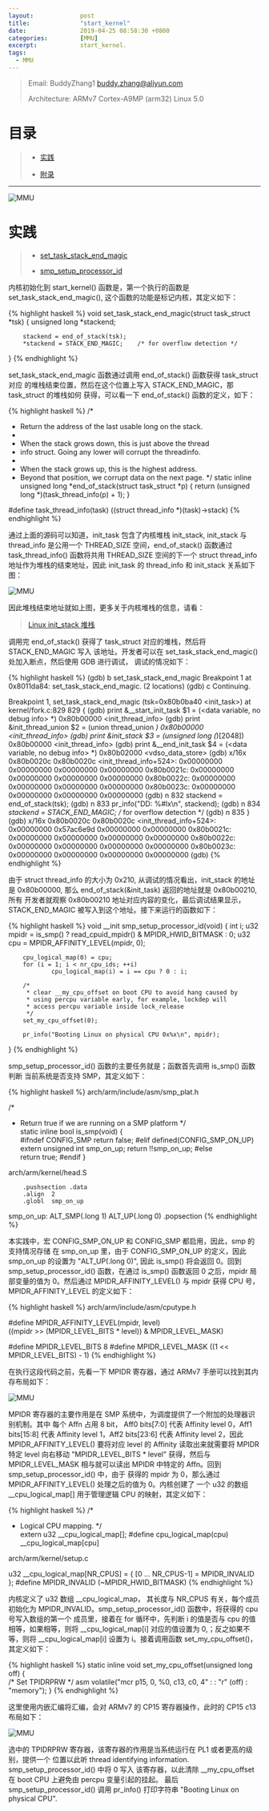 ```yaml
---
layout:             post
title:              "start_kernel"
date:               2019-04-25 08:58:30 +0800
categories:         [MMU]
excerpt:            start_kernel.
tags:
  - MMU
---
```


> Email: BuddyZhang1 <buddy.zhang@aliyun.com>
>
> Architecture: ARMv7 Cortex-A9MP (arm32) Linux 5.0

# 目录

> - [实践](#实践)
>
> - [附录](#附录)


--------------------------------------------------------------
<span id="实践"></span>

![MMU](https://raw.githubusercontent.com/EmulateSpace/PictureSet/master/BiscuitOS/kernel/IND00000A.jpg)

# 实践

> - [set_task_stack_end_magic](#set_task_stack_end_magic)
>
> - [smp_setup_processor_id](#smp_setup_processor_id)

<span id="set_task_stack_end_magic"></span>

内核初始化到 start_kernel() 函数是，第一个执行的函数是 set_task_stack_end_magic(),
这个函数的功能是标记内核，其定义如下：

{% highlight haskell %}
void set_task_stack_end_magic(struct task_struct *tsk)
{
        unsigned long *stackend;

        stackend = end_of_stack(tsk);
        *stackend = STACK_END_MAGIC;    /* for overflow detection */
}
{% endhighlight %}

set_task_stack_end_magic 函数通过调用 end_of_stack() 函数获得 task_struct 对应
的堆栈结束位置，然后在这个位置上写入 STACK_END_MAGIC，那 task_struct 的堆栈如何
获得，可以看一下 end_of_stack() 函数的定义，如下：

{% highlight haskell %}
/*
 * Return the address of the last usable long on the stack.
 *
 * When the stack grows down, this is just above the thread
 * info struct. Going any lower will corrupt the threadinfo.
 *
 * When the stack grows up, this is the highest address.
 * Beyond that position, we corrupt data on the next page.
 */
static inline unsigned long *end_of_stack(struct task_struct *p)
{
        return (unsigned long *)(task_thread_info(p) + 1);
}

#define task_thread_info(task) ((struct thread_info *)(task)->stack)
{% endhighlight %}

通过上面的源码可以知道，init_task 包含了内核堆栈 init_stack, init_stack 与
thread_info 是公用一个 THREAD_SIZE 空间，end_of_stack() 函数通过
task_thread_info() 函数将共用 THREAD_SIZE 空间的下一个 struct thread_info
地址作为堆栈的结束地址，因此 init_task 的 thread_info 和 init_stack
关系如下图：

![MMU](https://raw.githubusercontent.com/EmulateSpace/PictureSet/master/BiscuitOS/boot/BOOT000054.png)

因此堆栈结束地址就如上图，更多关于内核堆栈的信息，请看：

> [Linux init_stack 堆栈](https://biscuitos.github.io/blog/ARM-init_stack/)

调用完 end_of_stack() 获得了 task_struct 对应的堆栈，然后将 STACK_END_MAGIC 写入
该地址。开发者可以在 set_task_stack_end_magic() 处加入断点，然后使用 GDB 进行调试，
调试的情况如下：

{% highlight haskell %}
(gdb) b set_task_stack_end_magic
Breakpoint 1 at 0x8011da84: set_task_stack_end_magic. (2 locations)
(gdb) c
Continuing.

Breakpoint 1, set_task_stack_end_magic (tsk=0x80b0ba40 <init_task>)
    at kernel/fork.c:829
829	{
(gdb) print &__start_init_task
$1 = (<data variable, no debug info> *) 0x80b00000 <init_thread_info>
(gdb) print &init_thread_union
$2 = (union thread_union *) 0x80b00000 <init_thread_info>
(gdb) print &init_stack
$3 = (unsigned long (*)[2048]) 0x80b00000 <init_thread_info>
(gdb) print &__end_init_task
$4 = (<data variable, no debug info> *) 0x80b02000 <vdso_data_store>
(gdb) x/16x 0x80b0020c
0x80b0020c <init_thread_info+524>:	0x00000000	0x00000000	0x00000000	0x00000000
0x80b0021c:	0x00000000	0x00000000	0x00000000	0x00000000
0x80b0022c:	0x00000000	0x00000000	0x00000000	0x00000000
0x80b0023c:	0x00000000	0x00000000	0x00000000	0x00000000
(gdb) n
832		stackend = end_of_stack(tsk);
(gdb) n
833		pr_info("DD: %#lx\n", stackend);
(gdb) n
834		*stackend = STACK_END_MAGIC;	/* for overflow detection */
(gdb) n
835	}
(gdb) x/16x 0x80b0020c
0x80b0020c <init_thread_info+524>:	0x00000000	0x57ac6e9d	0x00000000	0x00000000
0x80b0021c:	0x00000000	0x00000000	0x00000000	0x00000000
0x80b0022c:	0x00000000	0x00000000	0x00000000	0x00000000
0x80b0023c:	0x00000000	0x00000000	0x00000000	0x00000000
(gdb)
{% endhighlight %}

由于 struct thread_info 的大小为 0x210, 从调试的情况看出，init_stack 的地址是
0x80b00000, 那么 end_of_stack(&init_task) 返回的地址就是 0x80b00210, 所有
开发者就观察 0x80b00210 地址对应内容的变化，最后调试结果显示，STACK_END_MAGIC
被写入到这个地址。接下来运行的函数如下：

<span id="smp_setup_processor_id"></span>
{% highlight haskell %}
void __init smp_setup_processor_id(void)
{
        int i;
        u32 mpidr = is_smp() ? read_cpuid_mpidr() & MPIDR_HWID_BITMASK : 0;
        u32 cpu = MPIDR_AFFINITY_LEVEL(mpidr, 0);

        cpu_logical_map(0) = cpu;
        for (i = 1; i < nr_cpu_ids; ++i)
                cpu_logical_map(i) = i == cpu ? 0 : i;

        /*
         * clear __my_cpu_offset on boot CPU to avoid hang caused by
         * using percpu variable early, for example, lockdep will
         * access percpu variable inside lock_release
         */
        set_my_cpu_offset(0);

        pr_info("Booting Linux on physical CPU 0x%x\n", mpidr);
}
{% endhighlight %}

smp_setup_processor_id() 函数的主要任务就是；函数首先调用 is_smp() 函数判断
当前系统是否支持 SMP，其定义如下：

{% highlight haskell %}
arch/arm/include/asm/smp_plat.h

/*
 * Return true if we are running on a SMP platform
 */     
static inline bool is_smp(void)
{       
#ifndef CONFIG_SMP
        return false;
#elif defined(CONFIG_SMP_ON_UP)
        extern unsigned int smp_on_up;
        return !!smp_on_up;
#else   
        return true;
#endif
}

arch/arm/kernel/head.S

        .pushsection .data
        .align  2
        .globl  smp_on_up
smp_on_up:
        ALT_SMP(.long   1)
        ALT_UP(.long    0)
        .popsection
{% endhighlight %}

本实践中，宏 CONFIG_SMP_ON_UP 和 CONFIG_SMP 都启用，因此，smp 的支持情况存储
在 smp_on_up 里，由于 CONFIG_SMP_ON_UP 的定义，因此 smp_on_up 的设置为
"ALT_UP(.long 0)", 因此 is_smp() 将会返回 0。回到 smp_setup_processor_id()
函数，在通过 is_smp() 函数返回 0 之后，mpidr 局部变量的值为 0。然后通过
MPIDR_AFFINITY_LEVEL() 与 mpidr 获得 CPU 号，MPIDR_AFFINITY_LEVEL 的定义如下：

{% highlight haskell %}
arch/arm/include/asm/cputype.h

#define MPIDR_AFFINITY_LEVEL(mpidr, level) \
        ((mpidr >> (MPIDR_LEVEL_BITS * level)) & MPIDR_LEVEL_MASK)

#define MPIDR_LEVEL_BITS 8
#define MPIDR_LEVEL_MASK ((1 << MPIDR_LEVEL_BITS) - 1)
{% endhighlight %}

在执行这段代码之前，先看一下 MPIDR 寄存器，通过 ARMv7 手册可以找到其内存布局如下：

![MMU](https://raw.githubusercontent.com/EmulateSpace/PictureSet/master/BiscuitOS/boot/BOOT000055.png)

MPIDR 寄存器的主要作用是在 SMP 系统中，为调度提供了一个附加的处理器识别机制。其中
每个 Affn 占用 8 bit， Aff0 bits[7:0] 代表 Affinity level 0，Aff1 bits[15:8]
代表 Affinity level 1，Aff2 bits[23:6] 代表 Affinity level 2，因此
MPIDR_AFFINITY_LEVEL() 要将对应 level 的 Affinity 读取出来就需要将 MPIDR
特定 level 向右移动 "MPIDR_LEVEL_BITS * level" 获得，然后与 MPIDR_LEVEL_MASK
相与就可以读出 MPIDR 中特定的 Affn。回到 smp_setup_processor_id() 中，由于
获得的 mpidr 为 0，那么通过 MPIDR_AFFINITY_LEVEL() 处理之后的值为 0。内核创建了
一个 u32 的数组 __cpu_logical_map[] 用于管理逻辑 CPU 的映射，其定义如下：

{% highlight haskell %}
/*
 * Logical CPU mapping.
 */     
extern u32 __cpu_logical_map[];
#define cpu_logical_map(cpu)    __cpu_logical_map[cpu]

arch/arm/kernel/setup.c

u32 __cpu_logical_map[NR_CPUS] = { [0 ... NR_CPUS-1] = MPIDR_INVALID };
#define MPIDR_INVALID (~MPIDR_HWID_BITMASK)
{% endhighlight %}

内核定义了 u32 数组 __cpu_logical_map， 其长度与 NR_CPUS 有关，每个成员初始化为
MPIDR_INVALID。smp_setup_processor_id() 函数中，将获得的 cpu 号写入数组的第一个
成员里，接着在 for 循环中，先判断 i 的值是否与 cpu 的值相等，如果相等，则将
__cpu_logical_map[i] 对应的值设置为 0,；反之如果不等，则将  __cpu_logical_map[i]
设置为 i。接着调用函数 set_my_cpu_offset()，其定义如下：

{% highlight haskell %}
static inline void set_my_cpu_offset(unsigned long off)
{             
        /* Set TPIDRPRW */
        asm volatile("mcr p15, 0, %0, c13, c0, 4" : : "r" (off) : "memory");
}
{% endhighlight %}

这里使用内嵌汇编将汇编，会对 ARMv7 的 CP15 寄存器操作，此时的 CP15 c13 布局如下：

![MMU](https://raw.githubusercontent.com/EmulateSpace/PictureSet/master/BiscuitOS/boot/BOOTCP15C13.png)

选中的 TPIDRPRW 寄存器，该寄存器的作用是当系统运行在 PL1 或者更高的级别，提供一个
位置以此听 thread identifying information. smp_setup_processor_id() 中将 0 写入
该寄存器，以此清除 __my_cpu_offset 在 boot CPU 上避免由 percpu 变量引起的挂起。
最后 smp_setup_processor_id() 调用 pr_info() 打印字符串 "Booting Linux on physical CPU".
